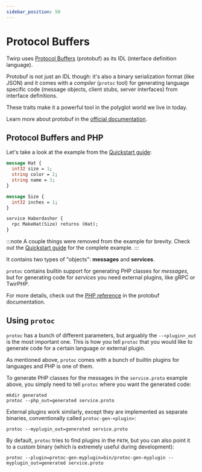 ```yaml
---
sidebar_position: 50
---
```


# Protocol Buffers

Twirp uses [Protocol Buffers](https://developers.google.com/protocol-buffers) (protobuf) as its IDL (interface definition language).

Protobuf is not just an IDL though: it's also a binary serialization format (like JSON) and it comes with a _compiler_ (`protoc` tool) for generating
language specific code (message objects, client stubs, server interfaces) from interface definitions.

These traits make it a powerful tool in the polyglot world we live in today.

Learn more about protobuf in the [official documentation](https://developers.google.com/protocol-buffers).

## Protocol Buffers and PHP

Let's take a look at the example from the [Quickstart guide](/docs/quickstart):

```protobuf title="service.proto"
message Hat {
  int32 size = 1;
  string color = 2;
  string name = 3;
}

message Size {
  int32 inches = 1;
}

service Haberdasher {
  rpc MakeHat(Size) returns (Hat);
}
```

:::note
A couple things were removed from the example for brevity.
Check out the [Quickstart guide](/docs/quickstart#create-a-new-service-definition) for the complete example.
:::


It contains two types of "objects": **messages** and **services**.

`protoc` contains builtin support for generating PHP classes for _messages_,
but for generating code for _services_ you need external plugins, like gRPC or TwirPHP.

For more details, check out the [PHP reference](https://developers.google.com/protocol-buffers/docs/reference/php-generated) in the protobuf documentation.

## Using `protoc`

`protoc` has a bunch of different parameters, but arguably the `--<plugin>_out` is the most important one.
This is how you tell `protoc` that you would like to generate code for a certain language or external plugin.

As mentioned above, `protoc` comes with a bunch of builtin plugins for languages and PHP is one of them.

To generate PHP classes for the messages in the `service.proto` example above,
you simply need to tell `protoc` where you want the generated code:

```shell
mkdir generated
protoc --php_out=generated service.proto
```

External plugins work similarly, except they are implemented as separate binaries, conventionally called `protoc-gen-<plugin>`:

```shell
protoc --myplugin_out=generated service.proto
```

By default, `protoc` tries to find plugins in the `PATH`, but you can also point it to a custom binary
(which is extremely useful during development):

```shell
protoc --plugin=protoc-gen-myplugin=bin/protoc-gen-myplugin --myplugin_out=generated service.proto
```
